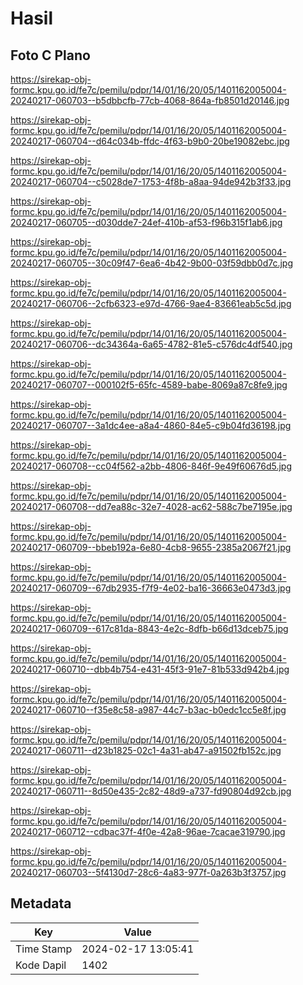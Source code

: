 # Hasil

## Foto C Plano

https://sirekap-obj-formc.kpu.go.id/fe7c/pemilu/pdpr/14/01/16/20/05/1401162005004-20240217-060703--b5dbbcfb-77cb-4068-864a-fb8501d20146.jpg

https://sirekap-obj-formc.kpu.go.id/fe7c/pemilu/pdpr/14/01/16/20/05/1401162005004-20240217-060704--d64c034b-ffdc-4f63-b9b0-20be19082ebc.jpg

https://sirekap-obj-formc.kpu.go.id/fe7c/pemilu/pdpr/14/01/16/20/05/1401162005004-20240217-060704--c5028de7-1753-4f8b-a8aa-94de942b3f33.jpg

https://sirekap-obj-formc.kpu.go.id/fe7c/pemilu/pdpr/14/01/16/20/05/1401162005004-20240217-060705--d030dde7-24ef-410b-af53-f96b315f1ab6.jpg

https://sirekap-obj-formc.kpu.go.id/fe7c/pemilu/pdpr/14/01/16/20/05/1401162005004-20240217-060705--30c09f47-6ea6-4b42-9b00-03f59dbb0d7c.jpg

https://sirekap-obj-formc.kpu.go.id/fe7c/pemilu/pdpr/14/01/16/20/05/1401162005004-20240217-060706--2cfb6323-e97d-4766-9ae4-83661eab5c5d.jpg

https://sirekap-obj-formc.kpu.go.id/fe7c/pemilu/pdpr/14/01/16/20/05/1401162005004-20240217-060706--dc34364a-6a65-4782-81e5-c576dc4df540.jpg

https://sirekap-obj-formc.kpu.go.id/fe7c/pemilu/pdpr/14/01/16/20/05/1401162005004-20240217-060707--000102f5-65fc-4589-babe-8069a87c8fe9.jpg

https://sirekap-obj-formc.kpu.go.id/fe7c/pemilu/pdpr/14/01/16/20/05/1401162005004-20240217-060707--3a1dc4ee-a8a4-4860-84e5-c9b04fd36198.jpg

https://sirekap-obj-formc.kpu.go.id/fe7c/pemilu/pdpr/14/01/16/20/05/1401162005004-20240217-060708--cc04f562-a2bb-4806-846f-9e49f60676d5.jpg

https://sirekap-obj-formc.kpu.go.id/fe7c/pemilu/pdpr/14/01/16/20/05/1401162005004-20240217-060708--dd7ea88c-32e7-4028-ac62-588c7be7195e.jpg

https://sirekap-obj-formc.kpu.go.id/fe7c/pemilu/pdpr/14/01/16/20/05/1401162005004-20240217-060709--bbeb192a-6e80-4cb8-9655-2385a2067f21.jpg

https://sirekap-obj-formc.kpu.go.id/fe7c/pemilu/pdpr/14/01/16/20/05/1401162005004-20240217-060709--67db2935-f7f9-4e02-ba16-36663e0473d3.jpg

https://sirekap-obj-formc.kpu.go.id/fe7c/pemilu/pdpr/14/01/16/20/05/1401162005004-20240217-060709--617c81da-8843-4e2c-8dfb-b66d13dceb75.jpg

https://sirekap-obj-formc.kpu.go.id/fe7c/pemilu/pdpr/14/01/16/20/05/1401162005004-20240217-060710--dbb4b754-e431-45f3-91e7-81b533d942b4.jpg

https://sirekap-obj-formc.kpu.go.id/fe7c/pemilu/pdpr/14/01/16/20/05/1401162005004-20240217-060710--f35e8c58-a987-44c7-b3ac-b0edc1cc5e8f.jpg

https://sirekap-obj-formc.kpu.go.id/fe7c/pemilu/pdpr/14/01/16/20/05/1401162005004-20240217-060711--d23b1825-02c1-4a31-ab47-a91502fb152c.jpg

https://sirekap-obj-formc.kpu.go.id/fe7c/pemilu/pdpr/14/01/16/20/05/1401162005004-20240217-060711--8d50e435-2c82-48d9-a737-fd90804d92cb.jpg

https://sirekap-obj-formc.kpu.go.id/fe7c/pemilu/pdpr/14/01/16/20/05/1401162005004-20240217-060712--cdbac37f-4f0e-42a8-96ae-7cacae319790.jpg

https://sirekap-obj-formc.kpu.go.id/fe7c/pemilu/pdpr/14/01/16/20/05/1401162005004-20240217-060703--5f4130d7-28c6-4a83-977f-0a263b3f3757.jpg


## Metadata

| Key        | Value               |
| ---------- | ------------------- |
| Time Stamp | 2024-02-17 13:05:41 |
| Kode Dapil | 1402                |



